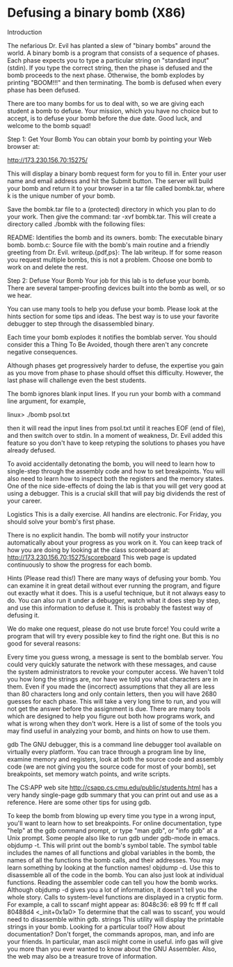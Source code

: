 # Defusing a binary bomb (X86)
Introduction

The nefarious Dr. Evil has planted a slew of "binary bombs" around the world. A binary bomb is a program that consists of a sequence of phases. Each phase expects you to type a particular string on "standard input" (stdin). If you type the correct string, then the phase is defused and the bomb proceeds to the next phase. Otherwise, the bomb explodes by printing "BOOM!!!" and then terminating. The bomb is defused when every phase has been defused.

There are too many bombs for us to deal with, so we are giving each student a bomb to defuse. Your mission, which you have no choice but to accept, is to defuse your bomb before the due date. Good luck, and welcome to the bomb squad!

Step 1: Get Your Bomb
You can obtain your bomb by pointing your Web browser at:

http://173.230.156.70:15275/

This will display a binary bomb request form for you to fill in. Enter your user name and email address and hit the Submit button. The server will build your bomb and return it to your browser in a tar file called bombk.tar, where k is the unique number of your bomb.

Save the bombk.tar file to a (protected) directory in which you plan to do your work. Then give the command: tar -xvf bombk.tar. This will create a directory called ./bombk with the following files:

README: Identifies the bomb and its owners.
bomb: The executable binary bomb.
bomb.c: Source file with the bomb's main routine and a friendly greeting from Dr. Evil.
writeup.{pdf,ps}: The lab writeup.
If for some reason you request multiple bombs, this is not a problem. Choose one bomb to work on and delete the rest.

Step 2: Defuse Your Bomb
Your job for this lab is to defuse your bomb. There are several tamper-proofing devices built into the bomb as well, or so we hear.

You can use many tools to help you defuse your bomb. Please look at the hints section for some tips and ideas. The best way is to use your favorite debugger to step through the disassembled binary.

Each time your bomb explodes it notifies the bomblab server. You should consider this a Thing To Be Avoided, though there aren't any concrete negative consequences.

Although phases get progressively harder to defuse, the expertise you gain as you move from phase to phase should offset this difficulty. However, the last phase will challenge even the best students.

The bomb ignores blank input lines. If you run your bomb with a command line argument, for example,

linux> ./bomb psol.txt

then it will read the input lines from psol.txt until it reaches EOF (end of file), and then switch over to stdin. In a moment of weakness, Dr. Evil added this feature so you don't have to keep retyping the solutions to phases you have already defused.

To avoid accidentally detonating the bomb, you will need to learn how to single-step through the assembly code and how to set breakpoints. You will also need to learn how to inspect both the registers and the memory states. One of the nice side-effects of doing the lab is that you will get very good at using a debugger. This is a crucial skill that will pay big dividends the rest of your career.

Logistics
This is a daily exercise. All handins are electronic. For Friday, you should solve your bomb's first phase.

There is no explicit handin. The bomb will notify your instructor automatically about your progress as you work on it. You can keep track of how you are doing by looking at the class scoreboard at: http://173.230.156.70:15275/scoreboard This web page is updated continuously to show the progress for each bomb.

Hints (Please read this!)
There are many ways of defusing your bomb. You can examine it in great detail without ever running the program, and figure out exactly what it does. This is a useful technique, but it not always easy to do. You can also run it under a debugger, watch what it does step by step, and use this information to defuse it. This is probably the fastest way of defusing it.

We do make one request, please do not use brute force! You could write a program that will try every possible key to find the right one. But this is no good for several reasons:

Every time you guess wrong, a message is sent to the bomblab server. You could very quickly saturate the network with these messages, and cause the system administrators to revoke your computer access.
We haven't told you how long the strings are, nor have we told you what characters are in them. Even if you made the (incorrect) assumptions that they all are less than 80 characters long and only contain letters, then you will have 2680 guesses for each phase. This will take a very long time to run, and you will not get the answer before the assignment is due.
There are many tools which are designed to help you figure out both how programs work, and what is wrong when they don't work. Here is a list of some of the tools you may find useful in analyzing your bomb, and hints on how to use them.

gdb
The GNU debugger, this is a command line debugger tool available on virtually every platform. You can trace through a program line by line, examine memory and registers, look at both the source code and assembly code (we are not giving you the source code for most of your bomb), set breakpoints, set memory watch points, and write scripts.

The CS:APP web site http://csapp.cs.cmu.edu/public/students.html has a very handy single-page gdb summary that you can print out and use as a reference. Here are some other tips for using gdb.

To keep the bomb from blowing up every time you type in a wrong input, you'll want to learn how to set breakpoints.
For online documentation, type "help" at the gdb command prompt, or type "man gdb", or "info gdb" at a Unix prompt. Some people also like to run gdb under gdb-mode in emacs.
objdump -t. This will print out the bomb's symbol table. The symbol table includes the names of all functions and global variables in the bomb, the names of all the functions the bomb calls, and their addresses. You may learn something by looking at the function names!
objdump -d. Use this to disassemble all of the code in the bomb. You can also just look at individual functions. Reading the assembler code can tell you how the bomb works. Although objdump -d gives you a lot of information, it doesn't tell you the whole story. Calls to system-level functions are displayed in a cryptic form. For example, a call to sscanf might appear as: 
8048c36: e8 99 fc ff ff call 80488d4 <_init+0x1a0>
To determine that the call was to sscanf, you would need to disassemble within gdb.
strings This utility will display the printable strings in your bomb.
Looking for a particular tool? How about documentation? Don't forget, the commands apropos, man, and info are your friends. In particular, man ascii might come in useful. info gas will give you more than you ever wanted to know about the GNU Assembler. Also, the web may also be a treasure trove of information. 
